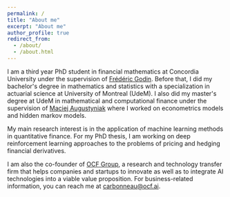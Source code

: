 ```yaml
---
permalink: /
title: "About me"
excerpt: "About me"
author_profile: true
redirect_from: 
  - /about/
  - /about.html
---
```


I am a third year PhD student in financial mathematics at Concordia University under the supervision of [Frédéric Godin](https://www.concordia.ca/artsci/math-stats/faculty.html?fpid=frederic-godin). Before that, I did my bachelor's degree in mathematics and statistics with a specialization in actuarial science at University of Montreal (UdeM). I also did my master's degree at UdeM in mathematical and computational finance under the supervision of [Maciej Augustyniak](https://sites.google.com/site/0augusty0/) where I worked on econometrics models and hidden markov models. 

My main research interest is in the application of machine learning methods in quantitative finance. For my PhD thesis, I am working on deep reinforcement learning approaches to the problems of pricing and hedging financial derivatives.

I am also the co-founder of [OCF Group](https://www.ocfgroup.net/), a research and technology transfer firm that helps companies and startups to innovate as well as to integrate AI technologies into a viable value proposition. For business-related information, you can reach me at carbonneau@ocf.ai.
